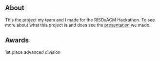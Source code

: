 ## About

This the project my team and I made for the RISDxACM Hackathon. To see more about what this project is and does see the [presentation ](https://www.canva.com/design/DAFgMEpXxCk/Kbt3wO8tUcUscoqTaEG0yg/edit?utm_content=DAFgMEpXxCk&utm_campaign=designshare&utm_medium=link2&utm_source=sharebutton)we made.

## Awards

1st place advanced division
